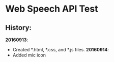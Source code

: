 # Web Speech API Test
## History:
**20160913**: 
* Created *.html, *.css, and *.js files.
**20160914**:
* Added mic icon
